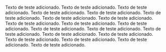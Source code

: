 Texto de teste adicionado.
Texto de teste adicionado.
Texto de teste adicionado.
Texto de teste adicionado.
Texto de teste adicionado.
Texto de teste adicionado.
Texto de teste adicionado.
Texto de teste adicionado.
Texto de teste adicionado.
Texto de teste adicionado.
Texto de teste adicionado.
Texto de teste adicionado.
Texto de teste adicionado.
Texto de teste adicionado.
Texto de teste adicionado.
Texto de teste adicionado.
Texto de teste adicionado.
Texto de teste adicionado.
Texto de teste adicionado.
Texto de teste adicionado.

